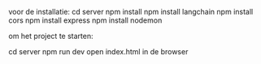 voor de installatie:
cd server
npm install
npm install langchain
npm install cors
npm install express
npm install nodemon

om het project te starten:

cd server
npm run dev
open index.html in de browser
